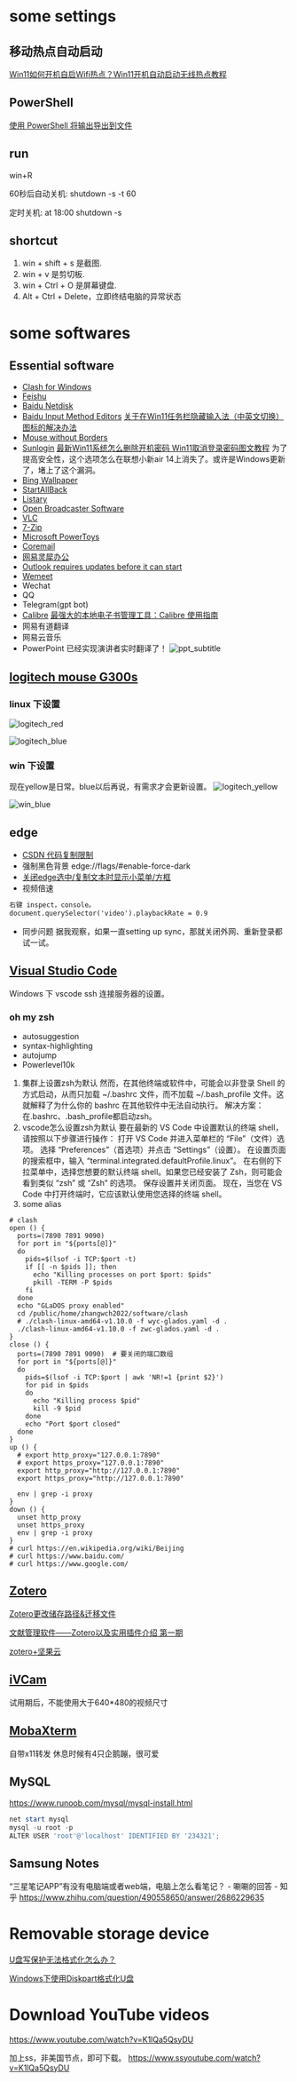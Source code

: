 # some settings
## 移动热点自动启动
[Win11如何开机自启Wifi热点？Win11开机自动启动无线热点教程](https://www.xitongzhijia.net/xtjc/20230204/276010.html)

## PowerShell
[使用 PowerShell 将输出导出到文件](https://www.delftstack.com/zh/howto/powershell/powershell-out-file-append/#google_vignette)
## run
win+R

60秒后自动关机: shutdown -s -t 60

定时关机: at 18:00 shutdown -s

## shortcut
1. win + shift + s 是截图.
2. win + v 是剪切板.
3. win + Ctrl + O 是屏幕键盘.
4. Alt + Ctrl + Delete，立即终结电脑的异常状态
# some softwares
## Essential software
- [Clash for Windows](https://glados.rocks/console)
- [Feishu](https://www.feishu.cn/download)
- [Baidu Netdisk](https://pan.baidu.com/download/)
- [Baidu Input Method Editors](https://shurufa.baidu.com/)
[关于在Win11任务栏隐藏输入法（中英文切换）图标的解决办法](https://blog.csdn.net/weixin_47907823/article/details/121954248)
- [Mouse without Borders](https://www.microsoft.com/en-us/download/details.aspx?id=35460)
- [Sunlogin](https://sunlogin.oray.com/)
[最新Win11系统怎么删除开机密码 Win11取消登录密码图文教程](https://zhuanlan.zhihu.com/p/470573521)
为了提高安全性，这个选项怎么在联想小新air 14上消失了。或许是Windows更新了，堵上了这个漏洞。
- [Bing Wallpaper](https://www.microsoft.com/en-us/bing/bing-wallpaper)
- [StartAllBack](https://www.startallback.com/)
- [Listary](https://www.listary.com/download)
- [Open Broadcaster Software](https://obsproject.com/)
- [VLC](https://www.videolan.org/vlc/)
- [7-Zip](https://www.7-zip.org/)
- [Microsoft PowerToys](https://learn.microsoft.com/en-us/windows/powertoys/)
- [Coremail](https://www.lunkr.cn/download.html#email)
- [网易灵犀办公](https://office.163.com)
- [Outlook requires updates before it can start](https://learn.microsoft.com/en-us/answers/questions/830716/outlook-requires-updates-before-it-can-start)
- [Wemeet](https://meeting.tencent.com/)
- Wechat
- QQ
- Telegram(gpt bot)
- [Calibre](https://calibre-ebook.com/download)
[最强大的本地电子书管理工具：Calibre 使用指南](https://zhuanlan.zhihu.com/p/34996144)
- 网易有道翻译
- 网易云音乐
- PowerPoint 已经实现演讲者实时翻译了！
![ppt_subtitle](../images/ppt_subtitle.jpg "ppt_subtitle")
## [logitech mouse G300s](https://support.logi.com/hc/zh-cn/articles/360025298053)
### linux 下设置
![logitech_red](../images/linux_red.png "logitech_red")

![logitech_blue](../images/linux_blue.png "logitech_blue")
### win 下设置
现在yellow是日常。blue以后再说，有需求才会更新设置。
![logitech_yellow](../images/win_yellow.png "logitech_yellow")

![win_blue](../images/win_blue.png "win_blue")
## edge
- [CSDN 代码复制限制](https://greasyfork.org/zh-CN/scripts/454012-csdn-%E4%BB%A3%E7%A0%81%E5%A4%8D%E5%88%B6%E9%99%90%E5%88%B6)
- 强制黑色背景
edge://flags/#enable-force-dark
- [关闭edge选中/复制文本时显示小菜单/方框](https://blog.csdn.net/qq_45611850/article/details/121380355)
- 视频倍速
```html
右键 inspect，console。
document.querySelector('video').playbackRate = 0.9
```
- 同步问题
据我观察，如果一直setting up sync，那就关闭外网、重新登录都试一试。
## [Visual Studio Code](https://code.visualstudio.com/shortcuts/keyboard-shortcuts-windows.pdf)
Windows 下 vscode ssh 连接服务器的设置。
### oh my zsh
- autosuggestion 
- syntax-highlighting
- autojump
- Powerlevel10k
1. 集群上设置zsh为默认
然而，在其他终端或软件中，可能会以非登录 Shell 的方式启动，从而只加载 ~/.bashrc 文件，而不加载 ~/.bash_profile 文件。这就解释了为什么你的 bashrc 在其他软件中无法自动执行。
解决方案：在.bashrc、.bash_profile都启动zsh。
2. vscode怎么设置zsh为默认
要在最新的 VS Code 中设置默认的终端 shell，请按照以下步骤进行操作：
打开 VS Code 并进入菜单栏的 “File”（文件）选项。
选择 “Preferences”（首选项）并点击 “Settings”（设置）。
在设置页面的搜索框中，输入 “terminal.integrated.defaultProfile.linux”。
在右侧的下拉菜单中，选择您想要的默认终端 shell。如果您已经安装了 Zsh，则可能会看到类似 “zsh” 或 “Zsh” 的选项。
保存设置并关闭页面。
现在，当您在 VS Code 中打开终端时，它应该默认使用您选择的终端 shell。
3. some alias
```shell
# clash
open () {
  ports=(7890 7891 9090)
  for port in "${ports[@]}"
  do
    pids=$(lsof -i TCP:$port -t)
    if [[ -n $pids ]]; then
      echo "Killing processes on port $port: $pids"
      pkill -TERM -P $pids
    fi
  done
  echo "GLaDOS proxy enabled"
  cd /public/home/zhangwch2022/software/clash
  # ./clash-linux-amd64-v1.10.0 -f wyc-glados.yaml -d .
  ./clash-linux-amd64-v1.10.0 -f zwc-glados.yaml -d .
}
close () {
  ports=(7890 7891 9090)  # 要关闭的端口数组
  for port in "${ports[@]}"
  do
    pids=$(lsof -i TCP:$port | awk 'NR!=1 {print $2}')
    for pid in $pids
    do
      echo "Killing process $pid"
      kill -9 $pid
    done
    echo "Port $port closed"
  done
}
up () {
  # export http_proxy="127.0.0.1:7890"
  # export https_proxy="127.0.0.1:7890"
  export http_proxy="http://127.0.0.1:7890"
  export https_proxy="http://127.0.0.1:7890"

  env | grep -i proxy
}
down () {
  unset http_proxy
  unset https_proxy
  env | grep -i proxy
}
# curl https://en.wikipedia.org/wiki/Beijing
# curl https://www.baidu.com/
# curl https://www.google.com/
```
## [Zotero](https://www.zotero.org/download/)
[Zotero更改储存路径&迁移文件](https://zhuanlan.zhihu.com/p/478035708)

[文献管理软件——Zotero以及实用插件介绍 第一期](https://www.bilibili.com/video/BV1L24y117Qr/?share_source=copy_web)

[zotero+坚果云](https://blog.csdn.net/weixin_37707670/article/details/110307759)
## [iVCam](https://www.e2esoft.com/ivcam/)
试用期后，不能使用大于640*480的视频尺寸

## [MobaXterm](https://mobaxterm.mobatek.net/download.html)
自带x11转发
休息时候有4只企鹅蹦，很可爱
## MySQL
https://www.runoob.com/mysql/mysql-install.html

```powershell
net start mysql
mysql -u root -p
ALTER USER 'root'@'localhost' IDENTIFIED BY '234321';
```
## Samsung Notes
“三星笔记APP”有没有电脑端或者web端，电脑上怎么看笔记？ - 唰唰的回答 - 知乎
https://www.zhihu.com/question/490558650/answer/2686229635
# Removable storage device
[U盘写保护无法格式化怎么办？](https://www.reneelab.com.cn/m/how-to-format-write-protected-usb.html)

[Windows下使用Diskpart格式化U盘](https://www.cnblogs.com/zhuxiaoxi/p/9292863.html)

# Download YouTube videos
https://www.youtube.com/watch?v=K1lQa5QsyDU

加上ss，非美国节点，即可下载。
https://www.ssyoutube.com/watch?v=K1lQa5QsyDU